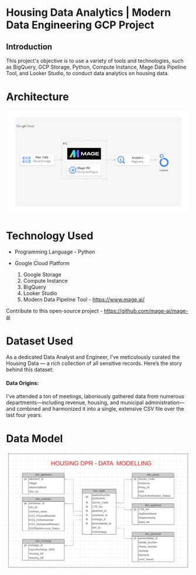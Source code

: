 # Housing Data Analytics | Modern Data Engineering GCP Project
## Introduction 
This project's objective is to use a variety of tools and technologies, such as BigQuery, GCP Storage, Python, Compute Instance, Mage Data Pipeline Tool, and Looker Studio, to conduct data analytics on housing data.
# Architecture
![Image](https://github.com/sumanthmalipeddi/GoogleCloudDE/blob/main/architecture.jpg)
# Technology Used
* Programming Language - Python
* Google Cloud Platform

  1. Google Storage
  2. Compute Instance
  3. BigQuery
  4. Looker Studio
  5. Modern Data Pipeline Tool - https://www.mage.ai/

Contribute to this open-source project - https://github.com/mage-ai/mage-ai

# Dataset Used
As a dedicated Data Analyst and Engineer, I’ve meticulously curated the Housing Data — a rich collection of all sensitive records. Here’s the story behind this dataset:

#### Data Origins:
I've attended a ton of meetings, laboriously gathered data from numerous departments—including revenue, housing, and municipal administration—and combined and harmonized it into a single, extensive CSV file over the last four years.

# Data Model
![Image](https://github.com/sumanthmalipeddi/GoogleCloudDE/blob/main/data_model.JPG)
